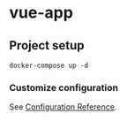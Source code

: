 # vue-app

## Project setup
```
docker-compose up -d
```

### Customize configuration
See [Configuration Reference](https://cli.vuejs.org/config/).
